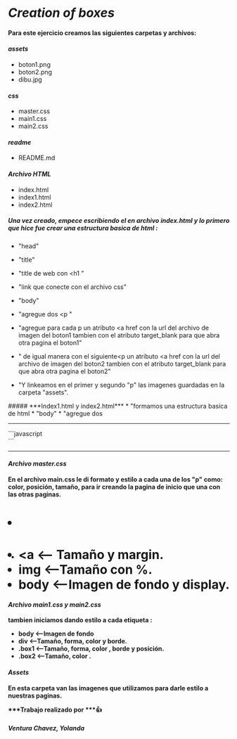 # ***Creation of boxes***

#### Para este ejercicio creamos las siguientes carpetas y archivos:

#### *assets*
* boton1.png
* boton2.png
* dibu.jpg

#### *css*
* master.css
* main1.css
* main2.css

#### *readme*
* README.md

#### *Archivo HTML*
* index.html
* index1.html
* index2.html

 ##### *Una vez creado, empece escribiendo el en archivo index.html y lo primero que hice fue crear una estructura basica de html :*

* "head"
* "title"
* "title de web con <h1 "
* "link que conecte con el archivo css"

* "body"
* "agregue dos <p "
* "agregue para cada p un atributo <a href con la url   del archivo de imagen del boton1 tambien con el atributo target_blank para que abra otra pagina el boton1"
* " de igual manera con el siguiente<p  un atributo <a href con la url del archivo de imagen del boton2 tambien con el atributo target_blank para que abra otra pagina el boton2"
* "Y linkeamos en el primer y segundo "p" las imagenes guardadas en la carpeta "assets".
</p>
##### ***Index1.html y index2.html***
 * "formamos una estructura basica de html<p"
 * head
 * "title"
 * "title de web con <h1 "
 * "link que conecte con el archivo mani1.css y mani2.css correspondiente a cada index"
 <p>
 * "body"
 * "agregue dos <div "
 </p>
 <hr>
```javascript
<body>
  <div class="box1"> </div>
  <div class="box2"> </div>
</body>
</html>
```
<hr>

#### ***Archivo master.css***

<b>En el archivo main.css le di formato y estilo a cada una de los "p" como: color, posición, tamaño, para ir creando la pagina de inicio que una con las otras paginas.
* <h1 <--Estilo, tamaño, color, borde y posición.
* <p <--Estilo, tamaño, color y posición.
* <a <-- Tamaño y margin.
* img <--Tamaño con %.
* body <--Imagen de fondo y display.
#### ***Archivo main1.css y main2.css***
<b>tambien iniciamos dando estilo a cada etiqueta :
* body <--Imagen de fondo
* div <--Tamaño, forma, color y borde.
* .box1 <--Tamaño, forma, color , borde y posición.
* .box2 <--Tamaño, color .
#### ***Assets***

<b>En esta carpeta van las imagenes que utilizamos para darle estilo a nuestras paginas.

***Trabajo realizado por ***:+1:
#### *Ventura Chavez, Yolanda*
